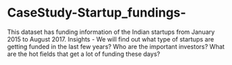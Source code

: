 # CaseStudy-Startup_fundings-
This dataset has funding information of the Indian startups from January 2015 to August 2017.
Insights -
We will find out what type of startups are getting funded in the last few years?
Who are the important investors?
What are the hot fields that get a lot of funding these days?

